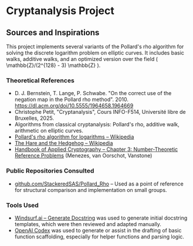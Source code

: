 # Cryptanalysis Project

## Sources and Inspirations

This project implements several variants of the Pollard's rho algorithm for solving the discrete logarithm problem on elliptic curves. It includes basic walks, additive walks, and an optimized version over the field \( \mathbb{Z}/(2^{128} - 3) \mathbb{Z} \).

### Theoretical References

- D. J. Bernstein, T. Lange, P. Schwabe. "On the correct use of the negation map in the Pollard rho method". 2010. https://dl.acm.org/doi/10.5555/1964658.1964669
- Christophe Petit, "Cryptanalysis", Cours INFO-F514, Université libre de Bruxelles, 2025.
- Algorithms from classical cryptanalysis: Pollard's rho, additive walk, arithmetic on elliptic curves.
- [Pollard's rho algorithm for logarithms – Wikipedia](https://en.wikipedia.org/wiki/Pollard%27s_rho_algorithm_for_logarithms)
- [The Hare and the Hedgehog – Wikipedia](https://en.wikipedia.org/wiki/The_Hare_and_the_Hedgehog)
- [Handbook of Applied Cryptography – Chapter 3: Number-Theoretic Reference Problems](https://cacr.uwaterloo.ca/hac/about/chap3.pdf) (Menezes, van Oorschot, Vanstone)

### Public Repositories Consulted

- [github.com/StackeredSAS/Pollard_Rho](https://github.com/StackeredSAS/Pollard_Rho/tree/main) – Used as a point of reference for structural comparison and implementation on small groups.

### Tools Used

- [Windsurf.ai – Generate Docstring](https://windso.rs/) was used to generate initial docstring templates, which were then reviewed and adapted manually.
- [OpenAI Codex](https://openai.com/blog/openai-codex) was used to generate or assist in the drafting of basic function scaffolding, especially for helper functions and parsing logic.

